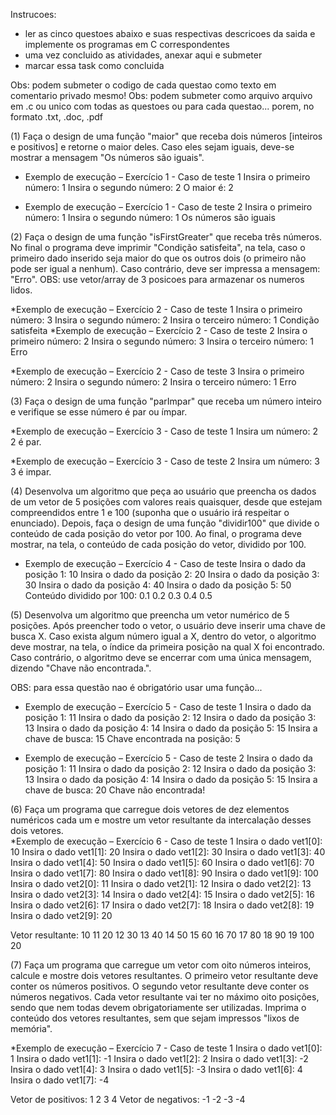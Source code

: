 Instrucoes:
- ler as cinco questoes abaixo e suas respectivas descricoes da saida e implemente os programas em C correspondentes
- uma vez concluido as atividades, anexar aqui e submeter
- marcar essa task como concluida

Obs: podem submeter o codigo de cada questao como texto em comentario privado mesmo!
Obs: podem submeter como arquivo arquivo em .c ou unico com todas as questoes ou para cada questao... porem, no formato .txt, .doc, .pdf

(1) Faça o design de uma função "maior" que receba dois números [inteiros e positivos] e retorne o maior deles. Caso eles sejam iguais, deve-se mostrar a mensagem "Os números são iguais".

* Exemplo de execução – Exercício 1 - Caso de teste 1
Insira o primeiro número:
1
Insira o segundo número:
2
O maior é: 2

* Exemplo de execução – Exercício 1 - Caso de teste 2
Insira o primeiro número:
1
Insira o segundo número:
1
Os números são iguais

(2) Faça o design de uma função "isFirstGreater" que receba três números. No final o programa deve imprimir "Condição satisfeita", na tela, caso o primeiro dado inserido seja maior do que os outros dois (o primeiro não pode ser igual a nenhum). Caso contrário, deve ser impressa a mensagem: "Erro". OBS: use vetor/array de 3 posicoes para armazenar os numeros lidos.

*Exemplo de execução – Exercício 2 - Caso de teste 1
Insira o primeiro número:
3
Insira o segundo número:
2
Insira o terceiro número:
1
Condição satisfeita
*Exemplo de execução – Exercício 2 - Caso de teste 2
Insira o primeiro número:
2
Insira o segundo número:
3
Insira o terceiro número:
1
Erro

*Exemplo de execução – Exercício 2 - Caso de teste 3
Insira o primeiro número:
2
Insira o segundo número:
2
Insira o terceiro número:
1
Erro

(3) Faça o design de uma função "parImpar" que receba um número inteiro e verifique se esse número é par ou ímpar.

*Exemplo de execução – Exercício 3 - Caso de teste 1
Insira um número:
2
2 é par.

*Exemplo de execução – Exercício 3 - Caso de teste 2
Insira um número:
3
3 é impar.

(4) Desenvolva um algoritmo que peça ao usuário que preencha os dados de um vetor de 5 posições com valores reais quaisquer, desde que estejam compreendidos entre 1 e 100 (suponha que o usuário irá respeitar o enunciado). Depois, faça o design de uma função "dividir100" que divide o conteúdo de cada posição do vetor por 100. Ao final, o programa deve mostrar, na tela, o conteúdo de cada posição do vetor, dividido por 100.
* Exemplo de execução – Exercício 4 - Caso de teste
Insira o dado da posição  1:
10
Insira o dado da posição  2:
20
Insira o dado da posição  3:
30
Insira o dado da posição  4:
40
Insira o dado da posição  5:
50
Conteúdo dividido por 100:
 0.1
 0.2
 0.3
 0.4
 0.5

(5) Desenvolva um algoritmo que preencha um vetor numérico de 5 posições. Após preencher todo o vetor, o usuário deve inserir uma chave de busca X. Caso exista algum número igual a X, dentro do vetor, o algoritmo deve mostrar, na tela, o índice da primeira posição na qual X foi encontrado. Caso contrário, o algoritmo deve se encerrar com uma única mensagem, dizendo "Chave não encontrada.".

OBS: para essa questão nao é obrigatório usar uma função...

* Exemplo de execução – Exercício 5 - Caso de teste 1
Insira o dado da posição  1:
11
Insira o dado da posição  2:
12
Insira o dado da posição  3:
13
Insira o dado da posição  4:
14
Insira o dado da posição  5:
15
Insira a chave de busca:
15
Chave encontrada na posição:  5

* Exemplo de execução – Exercício 5 - Caso de teste 2
Insira o dado da posição  1:
11
Insira o dado da posição  2:
12
Insira o dado da posição  3:
13
Insira o dado da posição  4:
14
Insira o dado da posição  5:
15
Insira a chave de busca:
20
Chave não encontrada!

(6) Faça um programa que carregue dois vetores de dez elementos numéricos cada um e mostre um vetor resultante da intercalação desses dois vetores.                     
                 *Exemplo de execução – Exercício 6 - Caso de teste 1
Insira o dado vet1[0]:
10
Insira o dado vet1[1]:
20
Insira o dado vet1[2]:
30
Insira o dado vet1[3]:
40
Insira o dado vet1[4]:
50
Insira o dado vet1[5]:
60
Insira o dado vet1[6]:
70
Insira o dado vet1[7]:
80
Insira o dado vet1[8]:
90
Insira o dado vet1[9]:
100
Insira o dado vet2[0]:
11
Insira o dado vet2[1]:
12
Insira o dado vet2[2]:
13
Insira o dado vet2[3]:
14
Insira o dado vet2[4]:
15
Insira o dado vet2[5]:
16
Insira o dado vet2[6]:
17
Insira o dado vet2[7]:
18
Insira o dado vet2[8]:
19
Insira o dado vet2[9]:
20

Vetor resultante:
10  11  20  12  30  13  40  14  50  15  60  16  70  17  80  18  90  19  100  20

(7) Faça um programa que carregue um vetor com oito números inteiros, calcule e mostre dois vetores resultantes. O primeiro vetor resultante deve conter os números positivos. O segundo vetor resultante deve conter os números negativos. Cada vetor resultante vai ter no máximo oito posições, sendo que nem todas devem obrigatoriamente ser utilizadas. Imprima o conteúdo dos vetores resultantes, sem que sejam impressos "lixos de memória".

*Exemplo de execução – Exercício 7 - Caso de teste 1
Insira o dado vet1[0]:
1
Insira o dado vet1[1]:
-1
Insira o dado vet1[2]:
2
Insira o dado vet1[3]:
-2
Insira o dado vet1[4]:
3
Insira o dado vet1[5]:
-3
Insira o dado vet1[6]:
4
Insira o dado vet1[7]:
-4

Vetor de positivos:
1  2  3  4
Vetor de negativos:
-1  -2  -3  -4